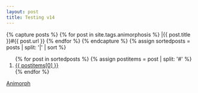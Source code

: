 ```yaml
---
layout: post
title: Testing v14
---
```


{% capture posts %}
  {% for post in site.tags.animorphosis %}
    |{{ post.title }}#{{ post.url }}
  {% endfor %}
{% endcapture %}
{% assign sortedposts = posts | split: '|' | sort %}
<ol>
{% for post in sortedposts %}
{% assign postitems = post | split: '#' %}
   <li> <a href="{{ postitems[1] }}"> {{ postitems[0] }}</a></li>
{% endfor %}
</ol>

<a href=/2020/11/12/animorph/> Animorph </a>
